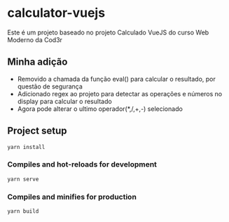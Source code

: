 # calculator-vuejs

Este é um projeto baseado no projeto Calculado VueJS do curso Web Moderno da Cod3r

## Minha adição

- Removido a chamada da função eval() para calcular o resultado, por questão de segurança
- Adicionado regex ao projeto para detectar as operações e números no display para calcular o resultado
- Agora pode alterar o ultimo operador(*,/,+,-) selecionado

## Project setup
```
yarn install
```

### Compiles and hot-reloads for development
```
yarn serve
```

### Compiles and minifies for production
```
yarn build
```
